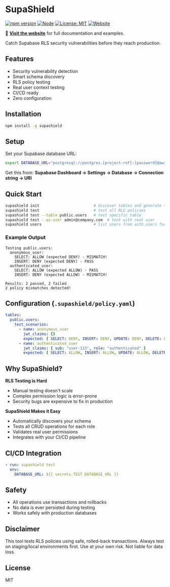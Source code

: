 # SupaShield

[![npm version](https://img.shields.io/npm/v/supashield)](https://www.npmjs.com/package/supashield) [![Node](https://img.shields.io/node/v/supashield)](https://nodejs.org/) [![License: MIT](https://img.shields.io/badge/License-MIT-yellow.svg)](https://opensource.org/licenses/MIT) [![Website](https://img.shields.io/badge/website-supashield.app-green)](https://supashield.app/)

🔗 **[Visit the website](https://supashield.app/)** for full documentation and examples.

Catch Supabase RLS security vulnerabilities before they reach production.

## Features
- Security vulnerability detection
- Smart schema discovery  
- RLS policy testing
- Real user context testing
- CI/CD ready
- Zero configuration

## Installation
```bash
npm install -g supashield
```

## Setup
Set your Supabase database URL:
```bash
export DATABASE_URL="postgresql://postgres.[project-ref]:[password]@aws-0-[region].pooler.supabase.com:5432/postgres"
```

Get this from: **Supabase Dashboard → Settings → Database → Connection string → URI**

## Quick Start
```bash
supashield init                        # discover tables and generate tests
supashield test                        # test all RLS policies
supashield test --table public.users   # test specific table
supashield test --as-user admin@company.com  # test with real user
supashield users                       # list users from auth.users for testing
```

### Example Output
```
Testing public.users:
  anonymous_user:
    SELECT: ALLOW (expected DENY) - MISMATCH!
    INSERT: DENY (expected DENY) - PASS
  authenticated_user:
    SELECT: ALLOW (expected ALLOW) - PASS
    INSERT: DENY (expected ALLOW) - MISMATCH!

Results: 2 passed, 2 failed
2 policy mismatches detected!
```

## Configuration (`.supashield/policy.yaml`)
```yaml
tables:
  public.users:
    test_scenarios:
      - name: anonymous_user
        jwt_claims: {}
        expected: { SELECT: DENY, INSERT: DENY, UPDATE: DENY, DELETE: DENY }
      - name: authenticated_user
        jwt_claims: { sub: "user-123", role: "authenticated" }
        expected: { SELECT: ALLOW, INSERT: ALLOW, UPDATE: ALLOW, DELETE: ALLOW }
```

## Why SupaShield?

**RLS Testing is Hard**
- Manual testing doesn't scale
- Complex permission logic is error-prone
- Security bugs are expensive to fix in production

**SupaShield Makes it Easy**
- Automatically discovers your schema
- Tests all CRUD operations for each role
- Validates real user permissions
- Integrates with your CI/CD pipeline

## CI/CD Integration
```yaml
- run: supashield test
  env:
    DATABASE_URL: ${{ secrets.TEST_DATABASE_URL }}
```

## Safety
- All operations use transactions and rollbacks
- No data is ever persisted during testing
- Works safely with production databases

## Disclaimer
This tool tests RLS policies using safe, rolled-back transactions. Always test on staging/local environments first. Use at your own risk. Not liable for data loss.

## License
MIT
